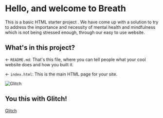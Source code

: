 # Hello, and welcome to Breath
This is a basic HTML starter project . We have come up with a solution to try to address the importance and necessity of mental health and mindfulness which is not being stressed enough, through our easy to use website.


## What's in this project?

← `README.md`: That's this file, where you can tell people what your cool website does and how you built it.

← `index.html`: This is the main HTML page for your site.



![Glitch](https://cdn.glitch.com/a9975ea6-8949-4bab-addb-8a95021dc2da%2FLogo_Color.svg?v=1602781328576)

## You  this with Glitch!
[Glitch](https://breath-lk.glitch.me)

